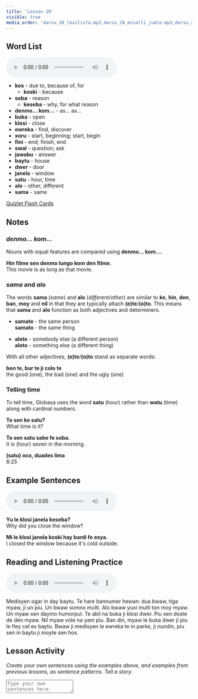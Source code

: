 ```yaml
---
title: 'Lesson 20'
visible: true
media_order: 'darsu_20_lexilista.mp3,darsu_20_misalli_jumle.mp3,darsu_20_doxoli_abyasa.mp3'
---
```


## Word List

<audio controls>
 <source src="/darsu/20/darsu_20_lexilista.mp3" type="audio/mp3" />
 <p>Your user agent does not support the HTML5 Audio element.</p>
</audio>

* **kos** - due to, because of, for 
	* **koski** - because
* **seba** - reason
	* **keseba** - why, for what reason
* **denmo... kom...** - as... as... 
* **buka** - open
* **klosi** - close
* **ewreka** - find, discover
* **xoru** - start, beginning; start, begin
* **fini** - end; finish, end
* **swal** - question; ask
* **jawabu** - answer
* **baytu** - house
* **dwer** - door
* **janela** - window
* **satu** - hour, time
* **alo** - other, different
* **sama** - same

[Quizlet Flash Cards](https://quizlet.com/652364699/globasa-101-lesson-20-flash-cards/)

## Notes
### _denmo... kom..._

Nouns with equal features are compared using **denmo... kom...**.

**Hin filme sen denmo lungo kom den filme.**  
This movie is as long as that movie.

### _sama_ and _alo_

The words **sama** _(same_) and **alo** (_different/other_) are similar to **ke**, **hin**, **den**, **ban**, **moy** and **nil** in that they are typically attach **(e)te**/**(o)to**. This means that **sama** and **alo** function as both adjectives and determiners. 

* **samate** - the same person  
**samato** - the same thing

* **alote** - somebody else (a different person)  
**aloto** - something else (a different thing)

With all other adjectives, **(e)te**/**(o)to** stand as separate words:

**bon te, bur te ji colo te**  
the good (one), the bad (one) and the ugly (one)

### Telling time

To tell time, Globasa uses the word **satu** (hour) rather than **watu** (time) along with cardinal numbers. 

**To sen ke satu?**  
What time is it?

**To sen satu sabe fe soba.**   
It is (hour) seven in the morning.
 
**(satu) oco, duades lima**  
8:25
 
## Example Sentences

<audio controls>
 <source src="/darsu/20/darsu_20_misalli_jumle.mp3" type="audio/mp3" />
 <p>Your user agent does not support the HTML5 Audio element.</p>
</audio>

**Yu le klosi janela keseba?**  
Why did you close the window?

**Mi le klosi janela koski hay bardi fe exya.**  
I closed the window because it's cold outside.

## Reading and Listening Practice

<audio controls>
 <source src="/darsu/20/darsu_20_doxoli_abyasa.mp3" type="audio/mp3" />
 <p>Your user agent does not support the HTML5 Audio element.</p>
</audio>

Medisyen ogar in day baytu. Te hare bannumer hewan: dua bwaw, tiga myaw, ji un piu. Un bwaw somno multi. Alo bwaw yuxi multi ton moy myaw. Un myaw sen daymo humorpul. Te abil na buka ji klosi dwer. Piu sen doste de den myaw. Nil myaw vole na yam piu. Ban din, myaw le buka dwer ji piu le fley cel ex baytu. Bwaw ji medisyen le ewreka te in parke, ji nundin, piu sen in baytu ji moyte sen hox. 

## Lesson Activity

_Create your own sentences using the examples above, and examples from previous lessons, as sentence patterns. Tell a story._

<textarea width="100%" spellcheck="false" placeholder="Type your own sentences here."></textarea>